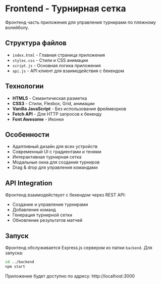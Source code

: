 # Frontend - Турнирная сетка

Фронтенд часть приложения для управления турнирами по пляжному волейболу.

## Структура файлов

- `index.html` - Главная страница приложения
- `styles.css` - Стили и CSS анимации
- `script.js` - Основная логика приложения
- `api.js` - API клиент для взаимодействия с бекендом

## Технологии

- **HTML5** - Семантическая разметка
- **CSS3** - Стили, Flexbox, Grid, анимации
- **Vanilla JavaScript** - Без использования фреймворков
- **Fetch API** - Для HTTP запросов к бекенду
- **Font Awesome** - Иконки

## Особенности

- Адаптивный дизайн для всех устройств
- Современный UI с градиентами и тенями
- Интерактивная турнирная сетка
- Модальные окна для создания турниров
- Drag & drop для управления командами

## API Integration

Фронтенд взаимодействует с бекендом через REST API:

- Создание и управление турнирами
- Добавление команд
- Генерация турнирной сетки
- Обновление результатов матчей

## Запуск

Фронтенд обслуживается Express.js сервером из папки `backend`. Для запуска:

```bash
cd ../backend
npm start
```

Приложение будет доступно по адресу: http://localhost:3000
